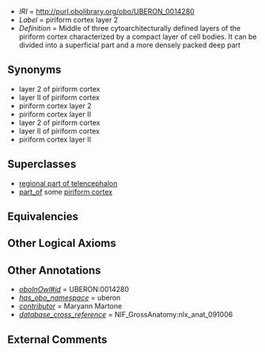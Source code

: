  * *IRI* = http://purl.obolibrary.org/obo/UBERON_0014280
 * *Label* = piriform cortex layer 2
 * *Definition* = Middle of three cytoarchitecturally defined layers of the piriform cortex characterized by a compact layer of cell bodies. It can be divided into a superficial part and a more densely packed deep part

## Synonyms

 * layer 2 of piriform cortex
 * layer II of piriform cortex
 * piriform cortex layer 2
 * piriform cortex layer II
 * layer 2 of piriform cortex
 * layer II of piriform cortex
 * piriform cortex layer II

## Superclasses

 * [regional part of telencephalon](../../UBERON/91/UBERON_0002791.md)
 * [part_of](../../BFO/50/BFO_0000050.md) some [piriform cortex](../../UBERON/25/UBERON_0004725.md)

## Equivalencies


## Other Logical Axioms


## Other Annotations

 * *[oboInOwl#id](../../id/oboInOwl#id.md)* = UBERON:0014280
 * *[has_obo_namespace](../../ce/oboInOwl#hasOBONamespace.md)* = uberon
 * *[contributor](../../or/contributor.md)* = Maryann Martone
 * *[database_cross_reference](../../ef/oboInOwl#hasDbXref.md)* = NIF_GrossAnatomy:nlx_anat_091006

## External Comments

